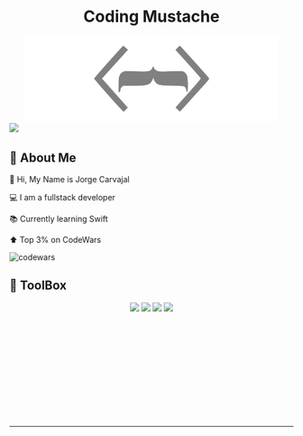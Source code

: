 <div align='center'>

# Coding Mustache

<img src='./logo.svg' alt='codewars' width='450'/>

</div>

<img src="https://img.shields.io/github/stars/codingmustache?style=social" />

##  👤 <strong> About Me </strong>

👋 Hi, My Name is Jorge Carvajal

💻 I am a fullstack developer

📚 Currently learning Swift

⬆️ Top 3% on CodeWars

<img class='codewar' src='https://www.codewars.com/users/codingMustache/badges/small' alt='codewars' width='250'/>

  
##  🧰 <strong> ToolBox  </strong>
<!--lang -->
<p align='center'>
<img src="https://cdn.jsdelivr.net/gh/devicons/devicon/icons/javascript/javascript-original.svg" width='50'/> 
<img src="https://cdn.jsdelivr.net/gh/devicons/devicon/icons/typescript/typescript-original.svg"width='50'/>
<img src="https://cdn.jsdelivr.net/gh/devicons/devicon/icons/css3/css3-original.svg"width='50'/> 
<img src="https://cdn.jsdelivr.net/gh/devicons/devicon/icons/html5/html5-original.svg"width='50'/>
</p>

<p align='center'>
<img src="https://cdn.jsdelivr.net/gh/devicons/devicon/icons/react/react-original.svg" title=''  width='50'/> 
<img src="https://cdn.jsdelivr.net/gh/devicons/devicon/icons/svelte/svelte-original.svg" title=''  width='50'/>
<img src="https://cdn.jsdelivr.net/gh/devicons/devicon/icons/vuejs/vuejs-original.svg" title=''  width='50'/> 
<img src="https://cdn.jsdelivr.net/gh/devicons/devicon/icons/nextjs/nextjs-original.svg" title=''  width='50'/>
</p>

<!--JS -->
<p align='center'>
<img src="https://cdn.jsdelivr.net/gh/devicons/devicon/icons/nodejs/nodejs-original.svg" title=''  width='50'/> 
<img src="https://cdn.jsdelivr.net/gh/devicons/devicon/icons/express/express-original.svg" title=''  width='50'/> 
<img src="https://cdn.jsdelivr.net/gh/devicons/devicon/icons/threejs/threejs-original.svg"  title=''  width='50'/>
<img src="https://cdn.jsdelivr.net/gh/devicons/devicon/icons/webpack/webpack-original.svg"  title=''  width='50'/>
<img src="https://cdn.jsdelivr.net/gh/devicons/devicon/icons/eslint/eslint-original.svg" title=''  width='50'/>
<img src="https://cdn.jsdelivr.net/gh/devicons/devicon/icons/jquery/jquery-original.svg" title=''  width='50'/>
<img src="https://cdn.jsdelivr.net/gh/devicons/devicon/icons/mocha/mocha-plain.svg" title=''  width='50'/>
</p>

<!---DB-->
<p align='center'>
<img src="https://cdn.jsdelivr.net/gh/devicons/devicon/icons/mysql/mysql-original.svg" title=''  width='50'/>
<img src="https://cdn.jsdelivr.net/gh/devicons/devicon/icons/postgresql/postgresql-original.svg" title=''  width='50'/>
<img src="https://cdn.jsdelivr.net/gh/devicons/devicon/icons/mongodb/mongodb-original.svg"  title=''  width='50'/>
<img src="https://cdn.jsdelivr.net/gh/devicons/devicon/icons/sequelize/sequelize-original.svg" title=''  width='50'/>
</p>

<!---software-->
<p align='center'>
<img src="https://cdn.jsdelivr.net/gh/devicons/devicon/icons/visualstudio/visualstudio-plain.svg" title=''  width='50'/>
<img src="https://cdn.jsdelivr.net/gh/devicons/devicon/icons/inkscape/inkscape-original.svg" title=''  width='50'/> 
<img src="https://cdn.jsdelivr.net/gh/devicons/devicon/icons/figma/figma-original.svg" title=''  width='50'/> 
<img src="https://cdn.jsdelivr.net/gh/devicons/devicon/icons/gimp/gimp-original.svg" title=''  width='50'/> 
<img src="https://cdn.jsdelivr.net/gh/devicons/devicon/icons/blender/blender-original.svg" title=''  width='50'/>
</p>

<!--Style-->
<p align='center'>
<img src="https://cdn.jsdelivr.net/gh/devicons/devicon/icons/bootstrap/bootstrap-original.svg" title=''  width='50'/> 
<img src="https://cdn.jsdelivr.net/gh/devicons/devicon/icons/materialui/materialui-original.svg" title=''  width='50'/>
<img src="https://cdn.jsdelivr.net/gh/devicons/devicon/icons/tailwindcss/tailwindcss-plain.svg"  title=''  width='50'/>
<img src="https://cdn.jsdelivr.net/gh/devicons/devicon/icons/sass/sass-original.svg"  title=''  width='50'/>
</p>

<!--Other-->
<p align='center'>
<img src="https://cdn.jsdelivr.net/gh/devicons/devicon/icons/nginx/nginx-original.svg" title=''  width='50'/>
<img src="https://cdn.jsdelivr.net/gh/devicons/devicon/icons/amazonwebservices/amazonwebservices-original.svg" title=''  width='50'/>
</p>
 <hr>
 <br>
 
<p align='center'>
<img src="https://komarev.com/ghpvc/?username=codingMustache&style=flat-square&color=blue" alt=""/>
</p>
